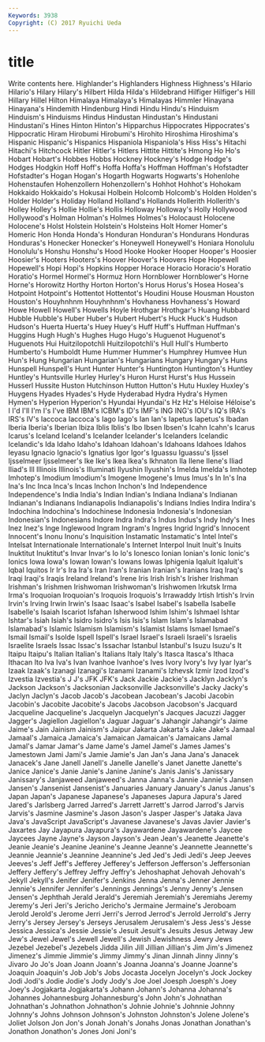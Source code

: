 ```yaml
---
Keywords: 3938 
Copyright: (C) 2017 Ryuichi Ueda
---
```


# title

Write contents here.
Highlander's
Highlanders Highness Highness's Hilario Hilario's Hilary Hilary's Hilbert Hilda Hilda's
Hildebrand Hilfiger Hilfiger's Hill Hillary Hillel Hilton Himalaya Himalaya's Himalayas
Himmler Hinayana Hinayana's Hindemith Hindenburg Hindi Hindu Hindu's Hinduism Hinduism's
Hinduisms Hindus Hindustan Hindustan's Hindustani Hindustani's Hines Hinton Hinton's Hipparchus
Hippocrates Hippocrates's Hippocratic Hiram Hirobumi Hirobumi's Hirohito Hiroshima Hiroshima's Hispanic
Hispanic's Hispanics Hispaniola Hispaniola's Hiss Hiss's Hitachi Hitachi's Hitchcock Hitler
Hitler's Hitlers Hittite Hittite's Hmong Ho Ho's Hobart Hobart's Hobbes
Hobbs Hockney Hockney's Hodge Hodge's Hodges Hodgkin Hoff Hoff's Hoffa
Hoffa's Hoffman Hoffman's Hofstadter Hofstadter's Hogan Hogan's Hogarth Hogwarts Hogwarts's
Hohenlohe Hohenstaufen Hohenzollern Hohenzollern's Hohhot Hohhot's Hohokam Hokkaido Hokkaido's Hokusai
Holbein Holcomb Holcomb's Holden Holden's Holder Holder's Holiday Holland Holland's
Hollands Hollerith Hollerith's Holley Holley's Hollie Hollie's Hollis Holloway Holloway's
Holly Hollywood Hollywood's Holman Holman's Holmes Holmes's Holocaust Holocene Holocene's
Holst Holstein Holstein's Holsteins Holt Homer Homer's Homeric Hon Honda
Honda's Honduran Honduran's Hondurans Honduras Honduras's Honecker Honecker's Honeywell Honeywell's
Honiara Honolulu Honolulu's Honshu Honshu's Hood Hooke Hooker Hooper Hooper's
Hoosier Hoosier's Hooters Hooters's Hoover Hoover's Hoovers Hope Hopewell Hopewell's
Hopi Hopi's Hopkins Hopper Horace Horacio Horacio's Horatio Horatio's Hormel
Hormel's Hormuz Horn Hornblower Hornblower's Horne Horne's Horowitz Horthy Horton
Horton's Horus Horus's Hosea Hosea's Hotpoint Hotpoint's Hottentot Hottentot's Houdini
House Housman Houston Houston's Houyhnhnm Houyhnhnm's Hovhaness Hovhaness's Howard Howe
Howell Howell's Howells Hoyle Hrothgar Hrothgar's Huang Hubbard Hubble Hubble's
Huber Huber's Hubert Hubert's Huck Huck's Hudson Hudson's Huerta Huerta's
Huey Huey's Huff Huff's Huffman Huffman's Huggins Hugh Hugh's Hughes
Hugo Hugo's Huguenot Huguenot's Huguenots Hui Huitzilopotchli Huitzilopotchli's Hull Hull's
Humberto Humberto's Humboldt Hume Hummer Hummer's Humphrey Humvee Hun Hun's
Hung Hungarian Hungarian's Hungarians Hungary Hungary's Huns Hunspell Hunspell's Hunt
Hunter Hunter's Huntington Huntington's Huntley Huntley's Huntsville Hurley Hurley's Huron
Hurst Hurst's Hus Hussein Husserl Hussite Huston Hutchinson Hutton Hutton's
Hutu Huxley Huxley's Huygens Hyades Hyades's Hyde Hyderabad Hydra Hydra's
Hymen Hymen's Hyperion Hyperion's Hyundai Hyundai's Hz Hz's Héloise Héloise's
I I'd I'll I'm I's I've IBM IBM's ICBM's ID's
IMF's ING ING's IOU's IQ's IRA's IRS's IV's Iaccoca Iaccoca's
Iago Iago's Ian Ian's Iapetus Iapetus's Ibadan Iberia Iberia's Iberian
Ibiza Iblis Iblis's Ibo Ibsen Ibsen's Icahn Icahn's Icarus Icarus's
Iceland Iceland's Icelander Icelander's Icelanders Icelandic Icelandic's Ida Idaho Idaho's
Idahoan Idahoan's Idahoans Idahoes Idahos Ieyasu Ignacio Ignacio's Ignatius Igor
Igor's Iguassu Iguassu's Ijssel Ijsselmeer Ijsselmeer's Ike Ike's Ikea Ikea's
Ikhnaton Ila Ilene Ilene's Iliad Iliad's Ill Illinois Illinois's Illuminati
Ilyushin Ilyushin's Imelda Imelda's Imhotep Imhotep's Imodium Imodium's Imogene Imogene's
Imus Imus's In In's Ina Ina's Inc Inca Inca's Incas
Inchon Inchon's Ind Independence Independence's India India's Indian Indian's Indiana
Indiana's Indianan Indianan's Indianans Indianapolis Indianapolis's Indians Indies Indira Indira's
Indochina Indochina's Indochinese Indonesia Indonesia's Indonesian Indonesian's Indonesians Indore Indra
Indra's Indus Indus's Indy Indy's Ines Inez Inez's Inge Inglewood
Ingram Ingram's Ingres Ingrid Ingrid's Innocent Innocent's Inonu Inonu's Inquisition
Instamatic Instamatic's Intel Intel's Intelsat Internationale Internationale's Internet Interpol Inuit
Inuit's Inuits Inuktitut Inuktitut's Invar Invar's Io Io's Ionesco Ionian
Ionian's Ionic Ionic's Ionics Iowa Iowa's Iowan Iowan's Iowans Iowas
Iphigenia Iqaluit Iqaluit's Iqbal Iquitos Ir Ir's Ira Ira's Iran
Iran's Iranian Iranian's Iranians Iraq Iraq's Iraqi Iraqi's Iraqis Ireland
Ireland's Irene Iris Irish Irish's Irisher Irishman Irishman's Irishmen Irishwoman
Irishwoman's Irishwomen Irkutsk Irma Irma's Iroquoian Iroquoian's Iroquois Iroquois's Irrawaddy
Irtish Irtish's Irvin Irvin's Irving Irwin Irwin's Isaac Isaac's Isabel
Isabel's Isabella Isabelle Isabelle's Isaiah Iscariot Isfahan Isherwood Ishim Ishim's
Ishmael Ishtar Ishtar's Isiah Isiah's Isidro Isidro's Isis Isis's Islam
Islam's Islamabad Islamabad's Islamic Islamism Islamism's Islamist Islams Ismael Ismael's
Ismail Ismail's Isolde Ispell Ispell's Israel Israel's Israeli Israeli's Israelis
Israelite Israels Issac Issac's Issachar Istanbul Istanbul's Isuzu Isuzu's It
Itaipu Itaipu's Italian Italian's Italians Italy Italy's Itasca Itasca's Ithaca
Ithacan Ito Iva Iva's Ivan Ivanhoe Ivanhoe's Ives Ivory Ivory's
Ivy Iyar Iyar's Izaak Izaak's Izanagi Izanagi's Izanami Izanami's Izhevsk
Izmir Izod Izod's Izvestia Izvestia's J J's JFK JFK's Jack
Jackie Jackie's Jacklyn Jacklyn's Jackson Jackson's Jacksonian Jacksonville Jacksonville's Jacky
Jacky's Jaclyn Jaclyn's Jacob Jacob's Jacobean Jacobean's Jacobi Jacobin Jacobin's
Jacobite Jacobite's Jacobs Jacobson Jacobson's Jacquard Jacqueline Jacqueline's Jacquelyn Jacquelyn's
Jacques Jacuzzi Jagger Jagger's Jagiellon Jagiellon's Jaguar Jaguar's Jahangir Jahangir's
Jaime Jaime's Jain Jainism Jainism's Jaipur Jakarta Jakarta's Jake Jake's
Jamaal Jamaal's Jamaica Jamaica's Jamaican Jamaican's Jamaicans Jamal Jamal's Jamar
Jamar's Jame Jame's Jamel Jamel's James James's Jamestown Jami Jami's
Jamie Jamie's Jan Jan's Jana Jana's Janacek Janacek's Jane Janell
Janell's Janelle Janelle's Janet Janette Janette's Janice Janice's Janie Janie's
Janine Janine's Janis Janis's Janissary Janissary's Janjaweed Janjaweed's Janna Janna's
Jannie Jannie's Jansen Jansen's Jansenist Jansenist's Januaries January January's Janus
Janus's Japan Japan's Japanese Japanese's Japaneses Japura Japura's Jared Jared's
Jarlsberg Jarred Jarred's Jarrett Jarrett's Jarrod Jarrod's Jarvis Jarvis's Jasmine
Jasmine's Jason Jason's Jasper Jasper's Jataka Java Java's JavaScript JavaScript's
Javanese Javanese's Javas Javier Javier's Jaxartes Jay Jayapura Jayapura's Jayawardene
Jayawardene's Jaycee Jaycees Jayne Jayne's Jayson Jayson's Jean Jean's Jeanette
Jeanette's Jeanie Jeanie's Jeanine Jeanine's Jeanne Jeanne's Jeannette Jeannette's Jeannie
Jeannie's Jeannine Jeannine's Jed Jed's Jedi Jedi's Jeep Jeeves Jeeves's
Jeff Jeff's Jefferey Jefferey's Jefferson Jefferson's Jeffersonian Jeffery Jeffery's Jeffrey
Jeffry Jeffry's Jehoshaphat Jehovah Jehovah's Jekyll Jekyll's Jenifer Jenifer's Jenkins
Jenna Jenna's Jenner Jennie Jennie's Jennifer Jennifer's Jennings Jennings's Jenny
Jenny's Jensen Jensen's Jephthah Jerald Jerald's Jeremiah Jeremiah's Jeremiahs Jeremy
Jeremy's Jeri Jeri's Jericho Jericho's Jermaine Jermaine's Jeroboam Jerold Jerold's
Jerome Jerri Jerri's Jerrod Jerrod's Jerrold Jerrold's Jerry Jerry's Jersey
Jersey's Jerseys Jerusalem Jerusalem's Jess Jess's Jesse Jessica Jessica's Jessie
Jessie's Jesuit Jesuit's Jesuits Jesus Jetway Jew Jew's Jewel Jewel's
Jewell Jewell's Jewish Jewishness Jewry Jews Jezebel Jezebel's Jezebels Jidda
Jilin Jill Jillian Jillian's Jim Jim's Jimenez Jimenez's Jimmie Jimmie's
Jimmy Jimmy's Jinan Jinnah Jinny Jinny's Jivaro Jo Jo's Joan
Joann Joann's Joanna Joanna's Joanne Joanne's Joaquin Joaquin's Job Job's
Jobs Jocasta Jocelyn Jocelyn's Jock Jockey Jodi Jodi's Jodie Jodie's
Jody Jody's Joe Joel Joesph Joesph's Joey Joey's Jogjakarta Jogjakarta's
Johann Johann's Johanna Johanna's Johannes Johannesburg Johannesburg's John John's Johnathan
Johnathan's Johnathon Johnathon's Johnie Johnie's Johnnie Johnny Johnny's Johns Johnson
Johnson's Johnston Johnston's Jolene Jolene's Joliet Jolson Jon Jon's Jonah
Jonah's Jonahs Jonas Jonathan Jonathan's Jonathon Jonathon's Jones Joni Joni's
